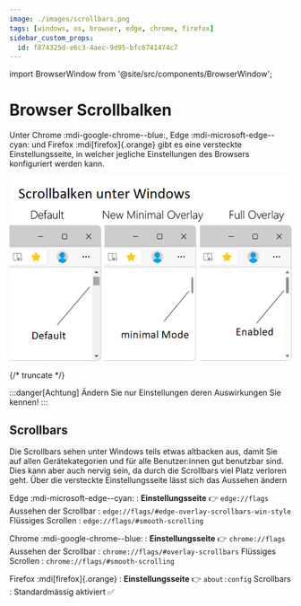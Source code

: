 ```yaml
---
image: ./images/scrollbars.png
tags: [windows, os, browser, edge, chrome, firefox]
sidebar_custom_props:
  id: f874325d-e6c3-4aec-9d95-bfc6741474c7
---
```

import BrowserWindow from '@site/src/components/BrowserWindow';

# Browser Scrollbalken

Unter Chrome :mdi-google-chrome--blue:, Edge :mdi-microsoft-edge--cyan: und Firefox :mdi[firefox]{.orange} gibt es eine versteckte Einstellungsseite, in welcher jegliche Einstellungen des Browsers konfiguriert werden kann.

![Moderne Scrollbars unter Windows](images/scrollbars.png)

{/* truncate */}

:::danger[Achtung]
Ändern Sie nur Einstellungen deren Auswirkungen Sie kennen!
:::

## Scrollbars
Die Scrollbars sehen unter Windows teils etwas altbacken aus, damit Sie auf allen Gerätekategorien und für alle Benutzer:innen gut benutzbar sind. Dies kann aber auch nervig sein, da durch die Scrollbars viel Platz verloren geht. Über die versteckte Einstellungsseite lässt sich das Aussehen ändern


<BrowserWindow url="edge://flags" browser="edge" copy>

Edge :mdi-microsoft-edge--cyan:
: **Einstellungsseite** 👉 `edge://flags`
Aussehen der Scrollbar
: `edge://flags/#edge-overlay-scrollbars-win-style`
Flüssiges Scrollen
: `edge://flags/#smooth-scrolling`

</BrowserWindow>

<BrowserWindow url="chrome://flags" browser="chrome" copy>

Chrome :mdi-google-chrome--blue:
: **Einstellungsseite** 👉 `chrome://flags`
Aussehen der Scrollbar
: `chrome://flags/#overlay-scrollbars`
Flüssiges Scrollen
: `chrome://flags/#smooth-scrolling`

</BrowserWindow>

<BrowserWindow url="about:config" browser="firefox" copy>

Firefox :mdi[firefox]{.orange}
: **Einstellungsseite** 👉 `about:config`
Scrollbars
: Standardmässig aktiviert ✅

</BrowserWindow>
